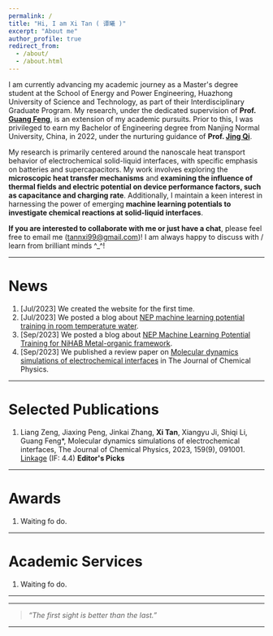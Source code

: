 ```yaml
---
permalink: /
title: "Hi, I am Xi Tan ( 谭曦 )"
excerpt: "About me"
author_profile: true
redirect_from: 
  - /about/
  - /about.html
---
```


I am currently advancing my academic journey as a Master's degree student at the School of Energy and Power Engineering, Huazhong University of Science and Technology, as part of their Interdisciplinary Graduate Program. My research, under the dedicated supervision of **Prof. [Guang Feng](http://itp.energy.hust.edu.cn/info/1003/1024.htm)**, is an extension of my academic pursuits. Prior to this, I was privileged to earn my Bachelor of Engineering degree from Nanjing Normal University, China, in 2022, under the nurturing guidance of **Prof. [Jing Qi](http://energy.njnu.edu.cn/info/1204/7387.htm)**.

My  research  is primarily centered around the nanoscale heat transport behavior of electrochemical solid-liquid interfaces, with specific emphasis on batteries and supercapacitors. My work involves exploring the **microscopic heat transfer mechanisms** and **examining the influence of thermal fields and electric potential on device performance factors, such as capacitance and charging rate**. Additionally, I maintain a keen interest in harnessing the power of emerging **machine learning potentials to investigate chemical reactions at solid-liquid interfaces**.

**If you are interested to collaborate with me or just have a chat**, please feel free to email me (tannxi99@gmail.com)! I am always happy to discuss with / learn from brilliant minds ^_^!

---

News
======
1. [Jul/2023] We created the website for the first time.
1. [Jul/2023] We posted a blog about [NEP machine learning potential training in room temperature water](https://xitanna.github.io/blogposts/water-20230802/water-20230802).
1. [Sep/2023] We posted a blog about [NEP Machine Learning Potential Training for NiHAB Metal-organic framework](https://xitanna.github.io/blogposts/NiHAB-MOF-20230902/NiHAB-MOF-20230902).
1. [Sep/2023] We published a review paper on [Molecular dynamics simulations of electrochemical interfaces](https://xitanna.github.io/publications/jcp_review_cpm) in The Journal of Chemical Physics. 

---

Selected Publications
======
1. Liang Zeng, Jiaxing Peng, Jinkai Zhang, **Xi Tan**, Xiangyu Ji, Shiqi Li, Guang Feng*, Molecular dynamics simulations of electrochemical interfaces, The Journal of Chemical Physics, 2023, 159(9), 091001. [Linkage](https://doi.org/10.1063/5.0160729) (IF: 4.4) **Editor's Picks**

   

---

Awards
======
1. Waiting fo do.

---

Academic Services
======
1. Waiting fo do.

---

***

>*“The first sight is better than the last.”*

***

<!--gitalk js code start-->
<div id="gitalk-container"></div>
<link rel="stylesheet" href="https://cdn.jsdelivr.net/npm/gitalk@1/dist/gitalk.css">
<script src="https://cdn.jsdelivr.net/npm/gitalk@1/dist/gitalk.min.js"></script>
<script type="text/javascript">
      var gitalk = new Gitalk({
        id: window.location.pathname,
        clientID: '5fbcb7d68ebe52262266',
        clientSecret: '4603a32480ccef66119dbf7eb6dbdad539246944',
        repo: 'XiTanna.github.io',
        owner: 'XiTanna',
        admin: ['XiTanna'],
        distractionFreeMode: false
      });
      gitalk.render('gitalk-container');
</script>
<!--gitalk js code end-->





<script type='text/javascript' id='clustrmaps' src='//cdn.clustrmaps.com/map_v2.js?cl=ffffff&w=a&t=n&d=7iYqof9YSdNk8csggPGf2udgVYg11X0cdVdASEtz434'></script>
